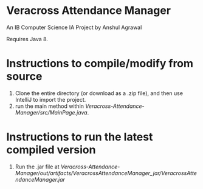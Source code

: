 # Veracross Attendance Manager
An IB Computer Science IA Project by Anshul Agrawal

Requires Java 8.

# Instructions to compile/modify from source
1. Clone the entire directory (or download as a .zip file), and then use IntelliJ to import the project.
2. run the main method within *Veracross-Attendance-Manager/src/MainPage.java*. 

# Instructions to run the latest compiled version
1. Run the .jar file at *Veracross-Attendance-Manager/out/artifacts/VeracrossAttendanceManager_jar/VeracrossAttendanceManager.jar*
